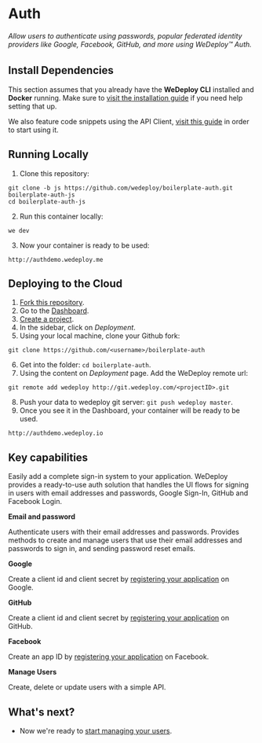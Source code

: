 # Auth

###### Allow users to authenticate using passwords, popular federated identity providers like Google, Facebook, GitHub, and more using *WeDeploy™ Auth*.

<!-- <article id="install-dependencies"> -->

## Install Dependencies

This section assumes that you already have the **WeDeploy CLI** installed and **Docker** running. Make sure to [visit the installation guide](/docs/intro/using-the-command-line.html) if you need help setting that up.

We also feature code snippets using the API Client, [visit this guide](/docs/intro/using-the-api-client.html) in order to start using it.

<!-- </article> -->

<!-- <article id="running-locally"> -->

## Running Locally

1. Clone this repository:

  ```text
git clone -b js https://github.com/wedeploy/boilerplate-auth.git boilerplate-auth-js
cd boilerplate-auth-js
  ```

2. Run this container locally:

  ```text
we dev
  ```

3. Now your container is ready to be used:

  ```text
http://authdemo.wedeploy.me
  ```

<!-- </article> -->

<!-- <article id="deploying-to-the-cloud"> -->

## Deploying to the Cloud

1. [Fork this repository](https://github.com/wedeploy/boilerplate-auth/fork).
2. Go to the [Dashboard](http://dashboard.wedeploy.com).
3. [Create a project](http://dashboard.wedeploy.com/projects/create).
4. In the sidebar, click on *Deployment*.
5. Using your local machine, clone your Github fork:
  ```text
git clone https://github.com/<username>/boilerplate-auth
  ```
6. Get into the folder: `cd boilerplate-auth`.
7. Using the content on *Deployment* page. Add the WeDeploy remote url:
  ```text
git remote add wedeploy http://git.wedeploy.com/<projectID>.git
  ```
8. Push your data to wedeploy git server: `git push wedeploy master`.
9. Once you see it in the Dashboard, your container will be ready to be used.

  ```text
http://authdemo.wedeploy.io
  ```

<!-- </article> -->

<!-- <article id="key-capabilities"> -->

## Key capabilities

Easily add a complete sign-in system to your application. WeDeploy provides a ready-to-use auth solution that handles the UI flows for signing in users with email addresses and passwords, Google Sign-In, GitHub and Facebook Login.


**Email and password**

Authenticate users with their email addresses and passwords. Provides methods to create and manage users that use their email addresses and passwords to sign in, and sending password reset emails.

**Google**

Create a client id and client secret by [registering your application](https://developers.google.com/youtube/registering_an_application) on Google.

**GitHub**

Create a client id and client secret by [registering your application](https://github.com/settings/applications/new) on GitHub.

**Facebook**

Create an app ID by [registering your application](https://developers.facebook.com/docs/apps/register) on Facebook.

**Manage Users**

Create, delete or update users with a simple API.

<!-- </article> -->

## What's next?

* Now we're ready to [start managing your users](/docs/auth/rest/manage-users.html).
